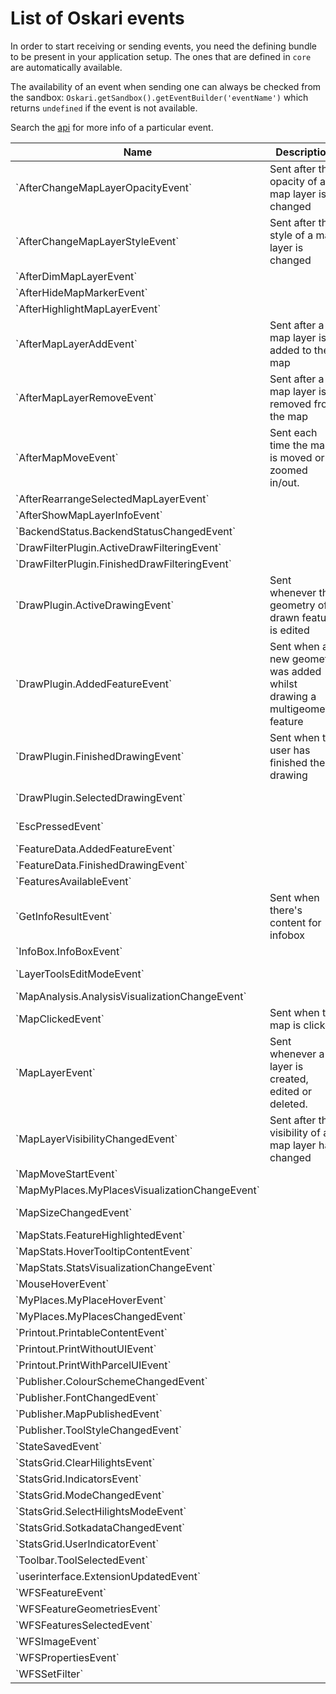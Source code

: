 # List of Oskari events

In order to start receiving or sending events, you need the defining bundle to be present in your application setup. The ones that are defined in `core` are automatically available.

The availability of an event when sending one can always be checked from the sandbox: `Oskari.getSandbox().getEventBuilder('eventName')` which returns `undefined` if the event is not available.

Search the [api](/api/latest/) for more info of a particular event.

<table class="table table-hover oskari-sortable">
    <thead>
        <tr>
            <th class="oskari-sortable-th" data-sort="string-ins">Name</th>
            <th>Description</th>
            <th class="oskari-sortable-th" data-sort="string-ins">Defining bundle</th>
        </tr>
    </thead>
    <tbody>
        <tr>
            <td>`AfterChangeMapLayerOpacityEvent`</td>
            <td>Sent after the opacity of a map layer is changed</td>
            <td>`core`</td>
        </tr>
        <tr>
            <td>`AfterChangeMapLayerStyleEvent`</td>
            <td>Sent after the style of a map layer is changed</td>
            <td>`core`</td>
        </tr>
        <tr>
            <td>`AfterDimMapLayerEvent`</td>
            <td></td>
            <td>`core`</td>
        </tr>
        <tr>
            <td>`AfterHideMapMarkerEvent`</td>
            <td></td>
            <td>`core`</td>
        </tr>
        <tr>
            <td>`AfterHighlightMapLayerEvent`</td>
            <td></td>
            <td>`core`</td>
        </tr>
        <tr>
            <td>`AfterMapLayerAddEvent`</td>
            <td>Sent after a map layer is added to the map</td>
            <td>`core`</td>
        </tr>
        <tr>
            <td>`AfterMapLayerRemoveEvent`</td>
            <td>Sent after a map layer is removed from the map</td>
            <td>`core`</td>
        </tr>
        <tr>
            <td>`AfterMapMoveEvent`</td>
            <td>Sent each time the map is moved or zoomed in/out.</td>
            <td>`core`</td>
        </tr>
        <tr>
            <td>`AfterRearrangeSelectedMapLayerEvent`</td>
            <td></td>
            <td>`core`</td>
        </tr>
        <tr>
            <td>`AfterShowMapLayerInfoEvent`</td>
            <td></td>
            <td>`core`</td>
        </tr>
        <tr>
            <td>`BackendStatus.BackendStatusChangedEvent`</td>
            <td></td>
            <td>`framework/backendstatus`</td>
        </tr>
        <tr>
            <td>`DrawFilterPlugin.ActiveDrawFilteringEvent`</td>
            <td></td>
            <td>`framework/geometryeditor`</td>
        </tr>
        <tr>
            <td>`DrawFilterPlugin.FinishedDrawFilteringEvent`</td>
            <td></td>
            <td>`framework/geometryeditor`</td>
        </tr>
        <tr>
            <td>`DrawPlugin.ActiveDrawingEvent`</td>
            <td>Sent whenever the geometry of a drawn feature is edited</td>
            <td>`framework/mapmodule-plugin/drawplugin`</td>
        </tr>
        <tr>
            <td>`DrawPlugin.AddedFeatureEvent`</td>
            <td>Sent when a new geometry was added whilst drawing a multigeometry feature</td>
            <td>`framework/mapmodule-plugin/drawplugin`</td>
        </tr>
        <tr>
            <td>`DrawPlugin.FinishedDrawingEvent`</td>
            <td>Sent when the user has finished the drawing</td>
            <td>`framework/mapmodule-plugin/drawplugin`</td>
        </tr>
        <tr>
            <td>`DrawPlugin.SelectedDrawingEvent`</td>
            <td></td>
            <td>`framework/mapmodule-plugin/drawplugin`</td>
        </tr>
        <tr>
            <td>`EscPressedEvent`</td>
            <td></td>
            <td>`framework/mapmodule-plugin`</td>
        </tr>
        <tr>
            <td>`FeatureData.AddedFeatureEvent`</td>
            <td></td>
            <td>`framework/featuredata2`</td>
        </tr>
        <tr>
            <td>`FeatureData.FinishedDrawingEvent`</td>
            <td></td>
            <td>`framework/featuredata2`</td>
        </tr>
        <tr>
            <td>`FeaturesAvailableEvent`</td>
            <td></td>
            <td>`core`</td>
        </tr>
        <tr>
            <td>`GetInfoResultEvent`</td>
            <td>Sent when there's content for infobox</td>
            <td>`framework/mapmodule-plugin`</td>
        </tr>
        <tr>
            <td>`InfoBox.InfoBoxEvent`</td>
            <td></td>
            <td>`framework/infobox`</td>
        </tr>
        <tr>
            <td>`LayerToolsEditModeEvent`</td>
            <td></td>
            <td>`framework/mapmodule-plugin`</td>
        </tr>
        <tr>
            <td>`MapAnalysis.AnalysisVisualizationChangeEvent`</td>
            <td></td>
            <td>`analysis/analyse`</td>
        </tr>
        <tr>
            <td>`MapClickedEvent`</td>
            <td>Sent when the map is clicked</td>
            <td>`framework/mapmodule-plugin`</td>
        </tr>
        <tr>
            <td>`MapLayerEvent`</td>
            <td>Sent whenever a layer is created, edited or deleted.</td>
            <td>`core`</td>
        </tr>
        <tr>
            <td>`MapLayerVisibilityChangedEvent`</td>
            <td>Sent after the visibility of a map layer has changed</td>
            <td>`framework/mapmodule-plugin`</td>
        </tr>
        <tr>
            <td>`MapMoveStartEvent`</td>
            <td></td>
            <td>`core`</td>
        </tr>
        <tr>
            <td>`MapMyPlaces.MyPlacesVisualizationChangeEvent`</td>
            <td></td>
            <td>`framework/mapmyplaces`</td>
        </tr>
        <tr>
            <td>`MapSizeChangedEvent`</td>
            <td></td>
            <td>`framework/mapmodule-plugin`</td>
        </tr>
        <tr>
            <td>`MapStats.FeatureHighlightedEvent`</td>
            <td></td>
            <td>`framework/mapstats`</td>
        </tr>
        <tr>
            <td>`MapStats.HoverTooltipContentEvent`</td>
            <td></td>
            <td>`framework/mapstats`</td>
        </tr>
        <tr>
            <td>`MapStats.StatsVisualizationChangeEvent`</td>
            <td></td>
            <td>`framework/mapstats`</td>
        </tr>
        <tr>
            <td>`MouseHoverEvent`</td>
            <td></td>
            <td>`core`</td>
        </tr>
        <tr>
            <td>`MyPlaces.MyPlaceHoverEvent`</td>
            <td></td>
            <td>`framework/myplaces2`</td>
        </tr>
        <tr>
            <td>`MyPlaces.MyPlacesChangedEvent`</td>
            <td></td>
            <td>`framework/myplaces2`</td>
        </tr>
        <tr>
            <td>`Printout.PrintableContentEvent`</td>
            <td></td>
            <td>`framework/printout`</td>
        </tr>
        <tr>
            <td>`Printout.PrintWithoutUIEvent`</td>
            <td></td>
            <td>`framework/printout`</td>
        </tr>
        <tr>
            <td>`Printout.PrintWithParcelUIEvent`</td>
            <td></td>
            <td>`framework/printout`</td>
        </tr>
        <tr>
            <td>`Publisher.ColourSchemeChangedEvent`</td>
            <td></td>
            <td>`framework/publisher`</td>
        </tr>
        <tr>
            <td>`Publisher.FontChangedEvent`</td>
            <td></td>
            <td>`framework/publisher`</td>
        </tr>
        <tr>
            <td>`Publisher.MapPublishedEvent`</td>
            <td></td>
            <td>`framework/publisher`</td>
        </tr>
        <tr>
            <td>`Publisher.ToolStyleChangedEvent`</td>
            <td></td>
            <td>`framework/publisher`</td>
        </tr>
        <tr>
            <td>`StateSavedEvent`</td>
            <td></td>
            <td>`framework/statehandler`</td>
        </tr>
        <tr>
            <td>`StatsGrid.ClearHilightsEvent`</td>
            <td></td>
            <td>`statistics/statsgrid`</td>
        </tr>
        <tr>
            <td>`StatsGrid.IndicatorsEvent`</td>
            <td></td>
            <td>`statistics/statsgrid`</td>
        </tr>
        <tr>
            <td>`StatsGrid.ModeChangedEvent`</td>
            <td></td>
            <td>`statistics/statsgrid`</td>
        </tr>
        <tr>
            <td>`StatsGrid.SelectHilightsModeEvent`</td>
            <td></td>
            <td>`statistics/statsgrid`</td>
        </tr>
        <tr>
            <td>`StatsGrid.SotkadataChangedEvent`</td>
            <td></td>
            <td>`statistics/statsgrid`</td>
        </tr>
        <tr>
            <td>`StatsGrid.UserIndicatorEvent`</td>
            <td></td>
            <td>`statistics/statsgrid`</td>
        </tr>
        <tr>
            <td>`Toolbar.ToolSelectedEvent`</td>
            <td></td>
            <td>`framework/toolbar`</td>
        </tr>
        <tr>
            <td>`userinterface.ExtensionUpdatedEvent`</td>
            <td></td>
            <td>`framework/divmanazer`</td>
        </tr>
        <tr>
            <td>`WFSFeatureEvent`</td>
            <td></td>
            <td>`framework/mapwfs2`</td>
        </tr>
        <tr>
            <td>`WFSFeatureGeometriesEvent`</td>
            <td></td>
            <td>`framework/mapwfs2`</td>
        </tr>
        <tr>
            <td>`WFSFeaturesSelectedEvent`</td>
            <td></td>
            <td>`framework/mapwfs2`</td>
        </tr>
        <tr>
            <td>`WFSImageEvent`</td>
            <td></td>
            <td>`framework/mapwfs2`</td>
        </tr>
        <tr>
            <td>`WFSPropertiesEvent`</td>
            <td></td>
            <td>`framework/mapwfs2`</td>
        </tr>
        <tr>
            <td>`WFSSetFilter`</td>
            <td></td>
            <td>`framework/featuredata2`</td>
        </tr>
    </tbody>
</table>
